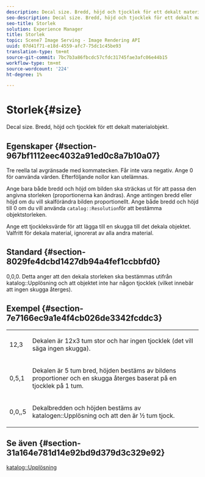 ```yaml
---
description: Decal size. Bredd, höjd och tjocklek för ett dekalt materialobjekt.
seo-description: Decal size. Bredd, höjd och tjocklek för ett dekalt materialobjekt.
seo-title: Storlek
solution: Experience Manager
title: Storlek
topic: Scene7 Image Serving - Image Rendering API
uuid: 07d41f71-e18d-4559-afc7-75dc1c45be93
translation-type: tm+mt
source-git-commit: 7bc7b3a86fbcdc57cfdc31745fae3afc06e44b15
workflow-type: tm+mt
source-wordcount: '224'
ht-degree: 1%

---
```



# Storlek{#size}

Decal size. Bredd, höjd och tjocklek för ett dekalt materialobjekt.

## Egenskaper {#section-967bf1112eec4032a91ed0c8a7b10a07}

Tre reella tal avgränsade med kommatecken. Får inte vara negativ. Ange 0 för oanvända värden. Efterföljande nollor kan utelämnas.

Ange bara både bredd och höjd om bilden ska sträckas ut för att passa den angivna storleken (proportionerna kan ändras). Ange antingen bredd eller höjd om du vill skalförändra bilden proportionellt. Ange både bredd och höjd till 0 om du vill använda `catalog::Resolution`för att bestämma objektstorleken.

Ange ett tjockleksvärde för att lägga till en skugga till det dekala objektet. Valfritt för dekala material, ignorerat av alla andra material.

## Standard {#section-8029fe4dcbd1427db94a4fef1ccbbfd0}

0,0,0. Detta anger att den dekala storleken ska bestämmas utifrån katalog::Upplösning och att objektet inte har någon tjocklek (vilket innebär att ingen skugga återges).

## Exempel {#section-7e7166ec9a1e4f4cb026de3342fcddc3}

<table id="simpletable_E3503BD975F342C58DDB4C2B56BF0CEE"> 
 <tr class="strow"> 
  <td class="stentry"> <p>12,3 </p></td> 
  <td class="stentry"> <p>Dekalen är 12x3 tum stor och har ingen tjocklek (det vill säga ingen skugga). </p></td> 
 </tr> 
 <tr class="strow"> 
  <td class="stentry"> <p>0,5,1 </p></td> 
  <td class="stentry"> <p>Dekalen är 5 tum bred, höjden bestäms av bildens proportioner och en skugga återges baserat på en tjocklek på 1 tum. </p></td> 
 </tr> 
 <tr class="strow"> 
  <td class="stentry"> <p>0,0,,5 </p></td> 
  <td class="stentry"> <p>Dekalbredden och höjden bestäms av katalogen::Upplösning och att den är ½ tum tjock. </p></td> 
 </tr> 
</table>

## Se även {#section-31a164e781d14e92bd9d379d3c329e92}

[katalog::Upplösning](../../../../../ir-api/material-cat/image-rendering-api-ref/c-ir-material-catalog/c-ir-attributes-reference/r-ir-resolution.md#reference-09fe14e6bfbf4db6b7f4369fffecc806)

